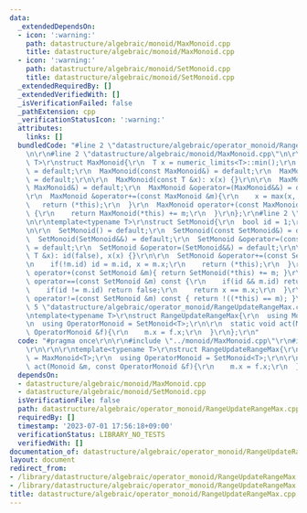 ```yaml
---
data:
  _extendedDependsOn:
  - icon: ':warning:'
    path: datastructure/algebraic/monoid/MaxMonoid.cpp
    title: datastructure/algebraic/monoid/MaxMonoid.cpp
  - icon: ':warning:'
    path: datastructure/algebraic/monoid/SetMonoid.cpp
    title: datastructure/algebraic/monoid/SetMonoid.cpp
  _extendedRequiredBy: []
  _extendedVerifiedWith: []
  _isVerificationFailed: false
  _pathExtension: cpp
  _verificationStatusIcon: ':warning:'
  attributes:
    links: []
  bundledCode: "#line 2 \"datastructure/algebraic/operator_monoid/RangeUpdateRangeMax.cpp\"\
    \n\r\n#line 2 \"datastructure/algebraic/monoid/MaxMonoid.cpp\"\n\r\ntemplate<typename\
    \ T>\r\nstruct MaxMonoid{\r\n  T x = numeric_limits<T>::min();\r\n  MaxMonoid()\
    \ = default;\r\n  MaxMonoid(const MaxMonoid&) = default;\r\n  MaxMonoid(MaxMonoid&&)\
    \ = default;\r\n\r\n  MaxMonoid(const T &x): x(x) {}\r\n\r\n  MaxMonoid &operator=(const\
    \ MaxMonoid&) = default;\r\n  MaxMonoid &operator=(MaxMonoid&&) = default;\r\n\
    \r\n  MaxMonoid &operator+=(const MaxMonoid &m){\r\n    x = max(x, m.x);\r\n \
    \   return (*this);\r\n  }\r\n  MaxMonoid operator+(const MaxMonoid &m) const\
    \ {\r\n    return MaxMonoid(*this) += m;\r\n  }\r\n};\r\n#line 2 \"datastructure/algebraic/monoid/SetMonoid.cpp\"\
    \n\r\ntemplate<typename T>\r\nstruct SetMonoid{\r\n  bool id = 1;\r\n  T x{};\r\
    \n\r\n  SetMonoid() = default;\r\n  SetMonoid(const SetMonoid&) = default;\r\n\
    \  SetMonoid(SetMonoid&&) = default;\r\n  SetMonoid &operator=(const SetMonoid&)\
    \ = default;\r\n  SetMonoid &operator=(SetMonoid&&) = default;\r\n\r\n  SetMonoid(const\
    \ T &x): id(false), x(x) {}\r\n\r\n  SetMonoid &operator+=(const SetMonoid &m){\r\
    \n    if(!m.id) id = m.id, x = m.x;\r\n    return (*this);\r\n  }\r\n\r\n  SetMonoid\
    \ operator+(const SetMonoid &m){ return SetMonoid(*this) += m; }\r\n\r\n  bool\
    \ operator==(const SetMonoid &m) const {\r\n    if(id && m.id) return true;\r\n\
    \    if(id != m.id) return false;\r\n    return x == m.x;\r\n  }\r\n\r\n  bool\
    \ operator!=(const SetMonoid &m) const { return !((*this) == m); }\r\n};\r\n#line\
    \ 5 \"datastructure/algebraic/operator_monoid/RangeUpdateRangeMax.cpp\"\n\r\n\r\
    \ntemplate<typename T>\r\nstruct RangeUpdateRangeMax{\r\n  using Monoid = MaxMonoid<T>;\r\
    \n  using OperatorMonoid = SetMonoid<T>;\r\n\r\n  static void act(Monoid &m, const\
    \ OperatorMonoid &f){\r\n    m.x = f.x;\r\n  }\r\n};\r\n"
  code: "#pragma once\r\n\r\n#include \"../monoid/MaxMonoid.cpp\"\r\n#include \"../monoid/SetMonoid.cpp\"\
    \r\n\r\n\r\ntemplate<typename T>\r\nstruct RangeUpdateRangeMax{\r\n  using Monoid\
    \ = MaxMonoid<T>;\r\n  using OperatorMonoid = SetMonoid<T>;\r\n\r\n  static void\
    \ act(Monoid &m, const OperatorMonoid &f){\r\n    m.x = f.x;\r\n  }\r\n};\r\n"
  dependsOn:
  - datastructure/algebraic/monoid/MaxMonoid.cpp
  - datastructure/algebraic/monoid/SetMonoid.cpp
  isVerificationFile: false
  path: datastructure/algebraic/operator_monoid/RangeUpdateRangeMax.cpp
  requiredBy: []
  timestamp: '2023-07-01 17:56:18+09:00'
  verificationStatus: LIBRARY_NO_TESTS
  verifiedWith: []
documentation_of: datastructure/algebraic/operator_monoid/RangeUpdateRangeMax.cpp
layout: document
redirect_from:
- /library/datastructure/algebraic/operator_monoid/RangeUpdateRangeMax.cpp
- /library/datastructure/algebraic/operator_monoid/RangeUpdateRangeMax.cpp.html
title: datastructure/algebraic/operator_monoid/RangeUpdateRangeMax.cpp
---
```

